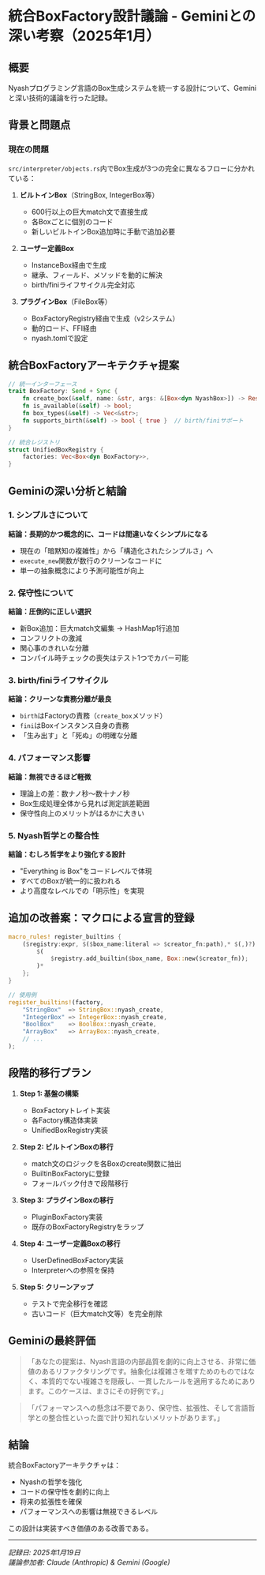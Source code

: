 # 統合BoxFactory設計議論 - Geminiとの深い考察（2025年1月）

## 概要
Nyashプログラミング言語のBox生成システムを統一する設計について、Geminiと深い技術的議論を行った記録。

## 背景と問題点

### 現在の問題
`src/interpreter/objects.rs`内でBox生成が3つの完全に異なるフローに分かれている：

1. **ビルトインBox**（StringBox, IntegerBox等）
   - 600行以上の巨大match文で直接生成
   - 各Boxごとに個別のコード
   - 新しいビルトインBox追加時に手動で追加必要

2. **ユーザー定義Box**
   - InstanceBox経由で生成
   - 継承、フィールド、メソッドを動的に解決
   - birth/finiライフサイクル完全対応

3. **プラグインBox**（FileBox等）
   - BoxFactoryRegistry経由で生成（v2システム）
   - 動的ロード、FFI経由
   - nyash.tomlで設定

## 統合BoxFactoryアーキテクチャ提案

```rust
// 統一インターフェース
trait BoxFactory: Send + Sync {
    fn create_box(&self, name: &str, args: &[Box<dyn NyashBox>]) -> Result<Box<dyn NyashBox>, RuntimeError>;
    fn is_available(&self) -> bool;
    fn box_types(&self) -> Vec<&str>;
    fn supports_birth(&self) -> bool { true }  // birth/finiサポート
}

// 統合レジストリ
struct UnifiedBoxRegistry {
    factories: Vec<Box<dyn BoxFactory>>,
}
```

## Geminiの深い分析と結論

### 1. シンプルさについて
**結論：長期的かつ概念的に、コードは間違いなくシンプルになる**

- 現在の「暗黙知の複雑性」から「構造化されたシンプルさ」へ
- `execute_new`関数が数行のクリーンなコードに
- 単一の抽象概念により予測可能性が向上

### 2. 保守性について  
**結論：圧倒的に正しい選択**

- 新Box追加：巨大match文編集 → HashMap1行追加
- コンフリクトの激減
- 関心事のきれいな分離
- コンパイル時チェックの喪失はテスト1つでカバー可能

### 3. birth/finiライフサイクル
**結論：クリーンな責務分離が最良**

- `birth`はFactoryの責務（`create_box`メソッド）
- `fini`はBoxインスタンス自身の責務
- 「生み出す」と「死ぬ」の明確な分離

### 4. パフォーマンス影響
**結論：無視できるほど軽微**

- 理論上の差：数ナノ秒〜数十ナノ秒
- Box生成処理全体から見れば測定誤差範囲
- 保守性向上のメリットがはるかに大きい

### 5. Nyash哲学との整合性
**結論：むしろ哲学をより強化する設計**

- "Everything is Box"をコードレベルで体現
- すべてのBoxが統一的に扱われる
- より高度なレベルでの「明示性」を実現

## 追加の改善案：マクロによる宣言的登録

```rust
macro_rules! register_builtins {
    ($registry:expr, $($box_name:literal => $creator_fn:path),* $(,)?) => {
        $(
            $registry.add_builtin($box_name, Box::new($creator_fn));
        )*
    };
}

// 使用例
register_builtins!(factory,
    "StringBox"  => StringBox::nyash_create,
    "IntegerBox" => IntegerBox::nyash_create,
    "BoolBox"    => BoolBox::nyash_create,
    "ArrayBox"   => ArrayBox::nyash_create,
    // ...
);
```

## 段階的移行プラン

1. **Step 1: 基盤の構築**
   - BoxFactoryトレイト実装
   - 各Factory構造体実装
   - UnifiedBoxRegistry実装

2. **Step 2: ビルトインBoxの移行**
   - match文のロジックを各Boxのcreate関数に抽出
   - BuiltinBoxFactoryに登録
   - フォールバック付きで段階移行

3. **Step 3: プラグインBoxの移行**
   - PluginBoxFactory実装
   - 既存のBoxFactoryRegistryをラップ

4. **Step 4: ユーザー定義Boxの移行**
   - UserDefinedBoxFactory実装
   - Interpreterへの参照を保持

5. **Step 5: クリーンアップ**
   - テストで完全移行を確認
   - 古いコード（巨大match文等）を完全削除

## Geminiの最終評価

> 「あなたの提案は、Nyash言語の内部品質を劇的に向上させる、非常に価値のあるリファクタリングです。抽象化は複雑さを増すためのものではなく、本質的でない複雑さを隠蔽し、一貫したルールを適用するためにあります。このケースは、まさにその好例です。」

> 「パフォーマンスへの懸念は不要であり、保守性、拡張性、そして言語哲学との整合性といった面で計り知れないメリットがあります。」

## 結論

統合BoxFactoryアーキテクチャは：
- Nyashの哲学を強化
- コードの保守性を劇的に向上
- 将来の拡張性を確保
- パフォーマンスへの影響は無視できるレベル

この設計は実装すべき価値のある改善である。

---

*記録日: 2025年1月19日*  
*議論参加者: Claude (Anthropic) & Gemini (Google)*